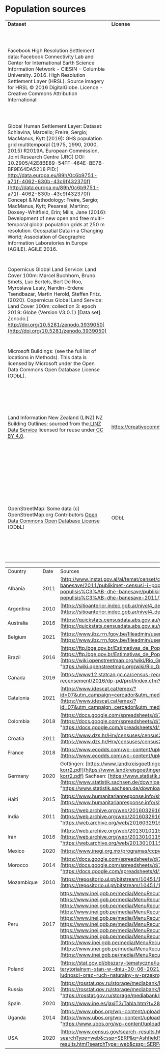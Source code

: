 # Population sources


|     |     |     |
| --- | --- | --- |
| **Dataset** | **License** | **Comments** |
| Facebook High Resolution Settlement data: Facebook Connectivity Lab and Center for International Earth Science Information Network - CIESIN - Columbia University. 2016. High Resolution Settlement Layer (HRSL). Source imagery for HRSL © 2016 DigitalGlobe. Licence - Creative Commons Attribution International |  | **Share** — copy and redistribute the material in any medium or format **Adapt** — remix, transform, and build upon the material for any purpose, even commercially. |
| Global Human Settlement Layer: Dataset: Schiavina, Marcello; Freire, Sergio; MacManus, Kytt (2019): GHS population grid multitemporal (1975, 1990, 2000, 2015) R2019A. European Commission, Joint Research Centre (JRC) DOI: 10.2905/42E8BE89-54FF-464E-BE7B-BF9E64DA5218 PID:[ http://data.europa.eu/89h/0c6b9751-a71f-4062-830b-43c9f432370f](http://data.europa.eu/89h/0c6b9751-a71f-4062-830b-43c9f432370f) Concept & Methodology: Freire, Sergio; MacManus, Kytt; Pesaresi, Martino; Doxsey-Whitfield, Erin; Mills, Jane (2016): Development of new open and free multi-temporal global population grids at 250 m resolution. Geospatial Data in a Changing World; Association of Geographic Information Laboratories in Europe (AGILE). AGILE 2016. |  |  |
| Copernicus Global Land Service: Land Cover 100m: Marcel Buchhorn, Bruno Smets, Luc Bertels, Bert De Roo, Myroslava Lesiv, Nandin-Erdene Tsendbazar, Martin Herold, Steffen Fritz. (2020). Copernicus Global Land Service: Land Cover 100m: collection 3: epoch 2019: Globe (Version V3.0.1) \[Data set\]. Zenodo.[ http://doi.org/10.5281/zenodo.3939050](http://doi.org/10.5281/zenodo.3939050) |  | **Share** — copy and redistribute the material in any medium or format **Adapt** — remix, transform, and build upon the material for any purpose, even commercially. |
| Microsoft Buildings: (see the full list of locations in Methods). This data is licensed by Microsoft under the Open Data Commons Open Database License (ODbL). |  |  |
| Land Information New Zealand (LINZ) NZ Building Outlines: sourced from the[ LINZ Data Service](https://data.linz.govt.nz/) licensed for reuse under[ CC BY 4.0](https://creativecommons.org/licenses/by/4.0/). | <https://creativecommons.org/licenses/by/4.0/legalcode>  | **Share** — copy and redistribute the material in any medium or format **Adapt** — remix, transform, and build upon the material for any purpose, even commercially. |
| OpenStreetMap: Some data (c) OpenStreetMap.org Contributors [Open Data Commons Open Database License](https://opendatacommons.org/licenses/odbl/) (ODbL)  | ODbL | You can publish/sell maps, databases and services which combine OSM's data and other datasets, including commercially available ones.  |

|     |     |     |
| --- | --- | --- |
| Country | Date | Sources |
| Albania | 2011 | [http://www.instat.gov.al/al/temat/censet/censet-e-popullsis%C3%AB-dhe-banesave/publikimet-cesnsusi-i-popullsis%C3%AB-dhe-banesave/2011/publikimet-censusi-i-popullsis%C3%AB-dhe-banesave-2011/](http://www.instat.gov.al/al/temat/censet/censet-e-popullsis%C3%AB-dhe-banesave/publikimet-cesnsusi-i-popullsis%C3%AB-dhe-banesave/2011/publikimet-censusi-i-popullsis%C3%AB-dhe-banesave-2011/) |
| Argentina | 2010 | [https://sitioanterior.indec.gob.ar/nivel4_default.asp?id_tema_1=2&id_tema_2=41&id_tema_3=135](https://sitioanterior.indec.gob.ar/nivel4_default.asp?id_tema_1=2&id_tema_2=41&id_tema_3=135) |
| Australia | 2016 | [https://quickstats.censusdata.abs.gov.au/census_services/getproduct/census/2016/quickstat/21502?opendocument](https://quickstats.censusdata.abs.gov.au/census_services/getproduct/census/2016/quickstat/21502?opendocument) |
| Belgium | 2021 | [https://www.ibz.rrn.fgov.be/fileadmin/user_upload/fr/pop/statistiques/stat-1-1_f.pdf](https://www.ibz.rrn.fgov.be/fileadmin/user_upload/fr/pop/statistiques/stat-1-1_f.pdf) |
| Brazil | 2016 | [https://ftp.ibge.gov.br/Estimativas_de_Populacao/Estimativas_2016/estimativa_dou_2016_20160913.pdf](https://ftp.ibge.gov.br/Estimativas_de_Populacao/Estimativas_2016/estimativa_dou_2016_20160913.pdf) [https://wiki.openstreetmap.org/wiki/Rio_Grande_do_Sul/Distritos](https://wiki.openstreetmap.org/wiki/Rio_Grande_do_Sul/Distritos "https://wiki.openstreetmap.org/wiki/Rio_Grande_do_Sul/Distritos") |
| Canada | 2016 | [https://www12.statcan.gc.ca/census-recensement/2016/dp-pd/prof/index.cfm?Lang=E](https://www12.statcan.gc.ca/census-recensement/2016/dp-pd/prof/index.cfm?Lang=E) |
| Catalonia | 2021 | [https://www.idescat.cat/emex/?id=07&utm_campaign=cercador&utm_medium=sugg&utm_source=Idescat&utm_term=bages&utm_content=emex](https://www.idescat.cat/emex/?id=07&utm_campaign=cercador&utm_medium=sugg&utm_source=Idescat&utm_term=bages&utm_content=emex) |
| Colombia | 2018 | [https://docs.google.com/spreadsheets/d/1WKckjY9njqtzEWouvHvdEpxUPZnKcGVESskzeZ8tZdk/edit?usp=sharing](https://docs.google.com/spreadsheets/d/1WKckjY9njqtzEWouvHvdEpxUPZnKcGVESskzeZ8tZdk/edit?usp=sharing "https://docs.google.com/spreadsheets/d/1WKckjY9njqtzEWouvHvdEpxUPZnKcGVESskzeZ8tZdk/edit?usp=sharing") |
| Croatia | 2011 | [https://www.dzs.hr/Hrv/censuses/census2011/results/htm/H01_01_03/H01_01_03.html](https://www.dzs.hr/Hrv/censuses/census2011/results/htm/H01_01_03/H01_01_03.html) |
| France | 2018 | [https://www.ecodds.com/wp-content/uploads/2021/01/EcoDDS-ensemble-donn%C3%A9es-Insee-2021.pdf](https://www.ecodds.com/wp-content/uploads/2021/01/EcoDDS-ensemble-donn%C3%A9es-Insee-2021.pdf) |
| Germany | 2020 | Gottingen: [https://www.landkreisgoettingen.de/pics/medien/1_1568115990/2020-12-31-Ueberblick-Bevoelkerungfortschreibung-final-korr2.pdf](https://www.landkreisgoettingen.de/pics/medien/1_1568115990/2020-12-31-Ueberblick-Bevoelkerungfortschreibung-final-korr2.pdf) Sachsen: [https://www.statistik.sachsen.de/download/aktuelle-zahlen/statistik-sachsen_aI1_einwohnerzahlen-monat.xlsx](https://www.statistik.sachsen.de/download/aktuelle-zahlen/statistik-sachsen_aI1_einwohnerzahlen-monat.xlsx "https://www.statistik.sachsen.de/download/aktuelle-zahlen/statistik-sachsen_aI1_einwohnerzahlen-monat.xlsx") |
| Haiti | 2015 | [https://www.humanitarianresponse.info/sites/www.humanitarianresponse.info/files/documents/files/estimat_poptotal_18ans_menag2015.pdf](https://www.humanitarianresponse.info/sites/www.humanitarianresponse.info/files/documents/files/estimat_poptotal_18ans_menag2015.pdf) |
| India | 2011 | [https://web.archive.org/web/20160329163332/http://www.census2011.co.in/](https://web.archive.org/web/20160329163332/http://www.census2011.co.in/ "https://web.archive.org/web/20160329163332/http://www.census2011.co.in/") |
| Iran | 2016 | [https://web.archive.org/web/20130101150433/https://www.amar.org.ir/Default.aspx?tabid=553](https://web.archive.org/web/20130101150433/https://www.amar.org.ir/Default.aspx?tabid=553 "https://web.archive.org/web/20130101150433/https://www.amar.org.ir/Default.aspx?tabid=553") |
| Mexico | 2020 | [https://www.inegi.org.mx/programas/ccpv/2020/#Documentacion](https://www.inegi.org.mx/programas/ccpv/2020/#Documentacion) |
| Morocco | 2014 | [https://docs.google.com/spreadsheets/d/1pqTPyTbRw2Hajid0wk8xZcsqHetkfb2VREDR6AMqDkg/edit?usp=sharing](https://docs.google.com/spreadsheets/d/1pqTPyTbRw2Hajid0wk8xZcsqHetkfb2VREDR6AMqDkg/edit?usp=sharing "https://docs.google.com/spreadsheets/d/1pqTPyTbRw2Hajid0wk8xZcsqHetkfb2VREDR6AMqDkg/edit?usp=sharing") |
| Mozambique | 2010 | [https://repositorio.ul.pt/bitstream/10451/18376/1/ulsd070905_td_Rodrigues_Cumbane.pdf](https://repositorio.ul.pt/bitstream/10451/18376/1/ulsd070905_td_Rodrigues_Cumbane.pdf) |
| Peru | 2017 | https://www.inei.gob.pe/media/MenuRecursivo/publicaciones_digitales/Est/Lib1557/ https://www.inei.gob.pe/media/MenuRecursivo/publicaciones_digitales/Est/Lib1558/ https://www.inei.gob.pe/media/MenuRecursivo/publicaciones_digitales/Est/Lib1559/ https://www.inei.gob.pe/media/MenuRecursivo/publicaciones_digitales/Est/Lib1560/ https://www.inei.gob.pe/media/MenuRecursivo/publicaciones_digitales/Est/Lib1561/ https://www.inei.gob.pe/media/MenuRecursivo/publicaciones_digitales/Est/Lib1562/ https://www.inei.gob.pe/media/MenuRecursivo/publicaciones_digitales/Est/Lib1563/ https://www.inei.gob.pe/media/MenuRecursivo/publicaciones_digitales/Est/Lib[1564/](https://www.inei.gob.pe/media/MenuRecursivo/publicaciones_digitales/Est/Lib1565/) [https://www.inei.gob.pe/media/MenuRecursivo/publicaciones_digitales/Est/Li](https://www.inei.gob.pe/media/MenuRecursivo/publicaciones_digitales/Est/Lib1565/)b1565/ |
| Poland | 2021 | [https://stat.gov.pl/obszary-tematyczne/ludnosc/ludnosc/ludnosc-stan-i-struktura-ludnosci-oraz-ruch-naturalny-w-przekroju-terytorialnym-stan-w-dniu-30-06-2021,6,30.html](https://stat.gov.pl/obszary-tematyczne/ludnosc/ludnosc/ludnosc-stan-i-struktura-ludnosci-oraz-ruch-naturalny-w-przekroju-terytorialnym-stan-w-dniu-30-06-2021,6,30.html) |
| Russia | 2021 | [https://rosstat.gov.ru/storage/mediabank/MZmdFJyI/chisl\_%D0%9C%D0%9E_Site_01-01-2021.xlsx](https://rosstat.gov.ru/storage/mediabank/MZmdFJyI/chisl_%D0%9C%D0%9E_Site_01-01-2021.xlsx "https://rosstat.gov.ru/storage/mediabank/MZmdFJyI/chisl_%D0%9C%D0%9E_Site_01-01-2021.xlsx") |
| Spain | 2020 | [https://www.ine.es/jaxiT3/Tabla.htm?t=2852&L=1](https://www.ine.es/jaxiT3/Tabla.htm?t=2852&L=1) |
| Uganda | 2014 | [https://www.ubos.org/wp-content/uploads/publications/04_2019Population_by_sex_and_Census_Year\_(1969-2014).xls](https://www.ubos.org/wp-content/uploads/publications/04_2019Population_by_sex_and_Census_Year_\(1969-2014\).xls "https://www.ubos.org/wp-content/uploads/publications/04_2019Population_by_sex_and_Census_Year_(1969-2014).xls") |
| USA | 2020 | [https://www.census.gov/search-results.html?searchType=web&cssp=SERP&q=Ashfield%20town,%20Franklin%20County,%20Massachusetts](https://www.census.gov/search-results.html?searchType=web&cssp=SERP&q=Ashfield%20town,%20Franklin%20County,%20Massachusetts) |

